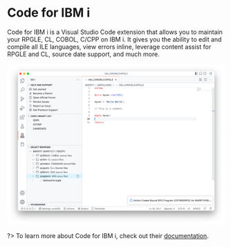 # Code for IBM i

Code for IBM i is a Visual Studio Code extension that allows you to maintain your RPGLE, CL, COBOL, C/CPP on IBM i. It gives you the ability to edit and compile all ILE languages, view errors inline, leverage content assist for RPGLE and CL, source date support, and much more.

![Code for IBM i](../../assets/Code4i_01.png)

?> To learn more about Code for IBM i, check out their [documentation](https://halcyon-tech.github.io/docs).